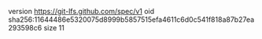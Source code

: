 version https://git-lfs.github.com/spec/v1
oid sha256:11644486e5320075d8999b5857515efa4611c6d0c541f818a87b27ea293598c6
size 11
